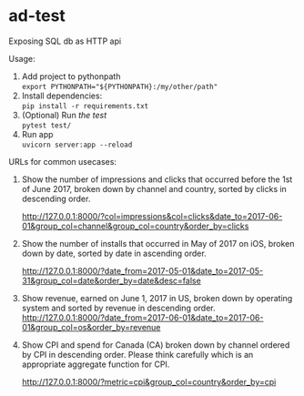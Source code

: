 # ad-test
Exposing SQL db as HTTP api    
    
Usage:    
1. Add project to pythonpath    
    `export PYTHONPATH="${PYTHONPATH}:/my/other/path"`
2. Install dependencies:    
    `pip install -r requirements.txt`
3. (Optional) Run *the test*    
    `pytest test/`
4. Run app    
    `uvicorn server:app --reload`    


    
URLs for common usecases:    
1. Show the number of impressions and clicks that occurred before the 1st of June 2017, broken down by channel and country, sorted by clicks in descending order.    
    
    http://127.0.0.1:8000/?col=impressions&col=clicks&date_to=2017-06-01&group_col=channel&group_col=country&order_by=clicks
    
2. Show the number of installs that occurred in May of 2017 on iOS, broken down by date, sorted by date in ascending order.    
    
    http://127.0.0.1:8000/?date_from=2017-05-01&date_to=2017-05-31&group_col=date&order_by=date&desc=false
    
3. Show revenue, earned on June 1, 2017 in US, broken down by operating system and sorted by revenue in descending order.    
    http://127.0.0.1:8000/?date_from=2017-06-01&date_to=2017-06-01&group_col=os&order_by=revenue    
    
4. Show CPI and spend for Canada (CA) broken down by channel ordered by CPI in descending order. Please think carefully which is an appropriate aggregate function for CPI.    
    
    http://127.0.0.1:8000/?metric=cpi&group_col=country&order_by=cpi    
    
